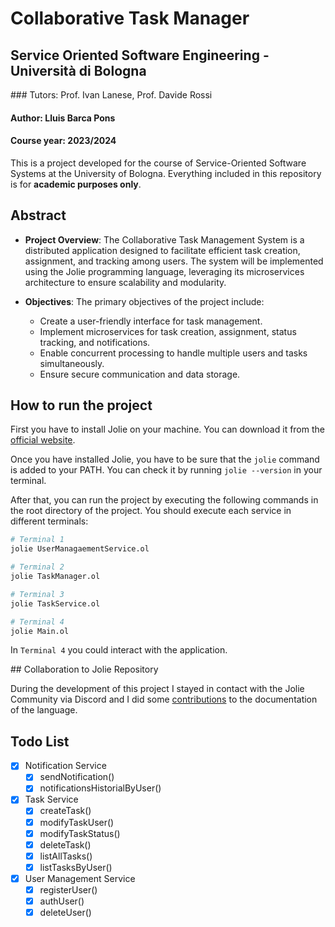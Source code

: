 # Collaborative Task Manager

## Service Oriented Software Engineering - Università di Bologna

### Tutors: Prof. Ivan Lanese, Prof. Davide Rossi

#### Author: Lluis Barca Pons

#### Course year: 2023/2024

This is a project developed for the course of Service-Oriented Software Systems at the University of Bologna. Everything included in this repository is for **academic purposes only**.

## Abstract

- **Project Overview**: The Collaborative Task Management System is a distributed
application designed to facilitate efficient task creation, assignment, and tracking among users. The system will be implemented using the Jolie programming language, leveraging its microservices architecture to ensure scalability and modularity.

- **Objectives**: The primary objectives of the project include:
  - Create a user-friendly interface for task management.
  - Implement microservices for task creation, assignment, status tracking, and notifications.
  - Enable concurrent processing to handle multiple users and tasks simultaneously.
  - Ensure secure communication and data storage.

## How to run the project

First you have to install Jolie on your machine. You can download it from the [official website](https://www.jolie-lang.org/downloads.html).

Once you have installed Jolie, you have to be sure that the `jolie` command is added to your PATH. You can check it by running `jolie --version` in your terminal.

After that, you can run the project by executing the following commands in the root directory of the project. You should execute each service in different terminals:

```bash
# Terminal 1
jolie UserManagaementService.ol
```

```bash
# Terminal 2
jolie TaskManager.ol
```

```bash
# Terminal 3
jolie TaskService.ol
```

```bash
# Terminal 4
jolie Main.ol
```

In `Terminal 4` you could interact with the application.

## Collaboration to Jolie Repository

During the development of this project I stayed in contact with the Jolie Community via Discord and I did some [contributions](https://github.com/Luisbp27/docs) to the documentation of the language.

## Todo List

- [x] Notification Service
  - [x] sendNotification()
  - [x] notificationsHistorialByUser()
- [x] Task Service
  - [x] createTask()
  - [x] modifyTaskUser()
  - [x] modifyTaskStatus()
  - [x] deleteTask()
  - [x] listAllTasks()
  - [x] listTasksByUser()
- [x] User Management Service
  - [x] registerUser()
  - [x] authUser()
  - [x] deleteUser()

